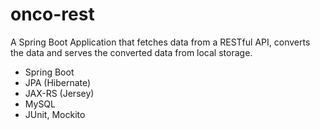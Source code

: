 # onco-rest

A Spring Boot Application that fetches data from a RESTful API, converts the data and serves the converted data from local storage.


- Spring Boot
- JPA (Hibernate)
- JAX-RS (Jersey)
- MySQL
- JUnit, Mockito

